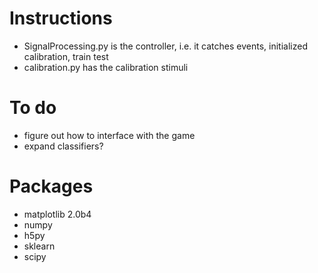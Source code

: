 # Instructions
- SignalProcessing.py is the controller, i.e. it catches events, initialized calibration, train test
- calibration.py has the calibration stimuli

# To do
- figure out how to interface with the game
- expand classifiers?

# Packages
- matplotlib 2.0b4
- numpy
- h5py
- sklearn
- scipy

